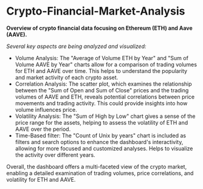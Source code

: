 # Crypto-Financial-Market-Analysis

**Overview of crypto financial data focusing on Ethereum (ETH) and Aave (AAVE).** 

*Several key aspects are being analyzed and visualized:*

* Volume Analysis: The "Average of Volume ETH by Year" and "Sum of Volume AAVE by Year" charts allow for a comparison of trading volumes for ETH and AAVE over time. This helps to understand the popularity and market activity of each crypto asset.
* Correlation Analysis: The scatter plot, which examines the relationship between the "Sum of Open and Sum of Close" prices and the trading volumes of AAVE and ETH, reveals potential correlations between price movements and trading activity. This could provide insights into how volume influences price.
* Volatility Analysis: The "Sum of High by Low" chart gives a sense of the price range for the assets, helping to assess the volatility of ETH and AAVE over the period.
* Time-Based filter: The "Count of Unix by years" chart is included as filters and search options to enhance the dashboard's interactivity, allowing for more focused and customized analyses. Helps to visualize the activity over different years.

Overall, the dashboard offers a multi-faceted view of the crypto market, enabling a detailed examination of trading volumes, price correlations, and volatility for ETH and AAVE.
